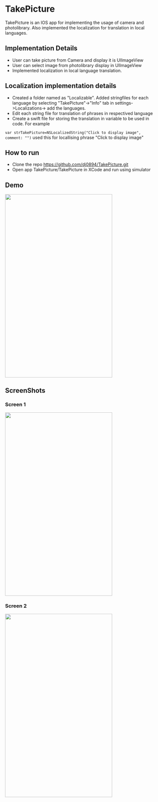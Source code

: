 # TakePicture

TakePicture is an IOS app for implementing the usage of camera and photolibrary. Also implemented the localization for translation in local languages.

## Implementation Details

* User can take picture from Camera and display it is UIImageView
* User can select image from photolibrary display in UIImageView
* Implemented localization in local language translation. 

## Localization implementation details

* Created a folder named as "Localizable". Added stringfiles for each language by selecting "TakePicture"->"Info" tab in settings->Localizations-> add the languages.
* Edit each string file for translation of phrases in respectived language
* Create a swift file for storing the translation in variable to be used in code. For example

 ```var strTakePicture=NSLocalizedString("Click to display image", comment: "")``` used this for locallising phrase "Click to display image"

## How to run
 * Clone the repo https://github.com/dj0894/TakePicture.git
 * Open app TakePicture/TakePicture in XCode and run using simulator
 
## Demo

<img src="./Demo/TakePictureDemo.gif" width="350" height="600">

## ScreenShots

### Screen 1
<img src="./Screenshot/HomeScreen.png" width="350" height="600">

### Screen 2
<img src="./Screenshot/TakePhoto.png" width="350" height="600">    					




		
		
